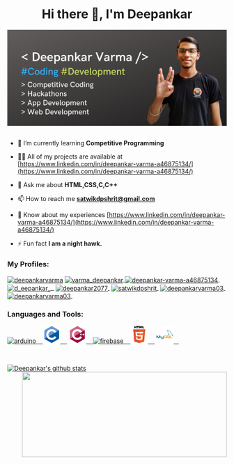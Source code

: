 <h1 align="center">Hi there 👋, I'm Deepankar</h1>
<!-- <h3 align="center">A passionate techie from India</h3> -->
<a href="https://deepankarvarma.github.io/profile/" target="_blank">
<a href="https://deepankarvarma.github.io/" target="_blank">  
<img  align="center" src="https://raw.githubusercontent.com/deepankarvarma/deepankarvarma/main/130720221.png"></a>
</a>
<br>
<br>

- 🌱 I’m currently learning  **Competitive Programming**

- 👨‍💻 All of my projects are available at [https://www.linkedin.com/in/deepankar-varma-a46875134/](https://www.linkedin.com/in/deepankar-varma-a46875134/)

- 💬 Ask me about **HTML,CSS,C,C++**

- 📫 How to reach me **satwikdpshrit@gmail.com**

- 📄 Know about my experiences [https://www.linkedin.com/in/deepankar-varma-a46875134/](https://www.linkedin.com/in/deepankar-varma-a46875134/)

- ⚡ Fun fact **I am a night hawk.**

<h3 align="left">My Profiles:</h3>
<p align="left">
<a href="https://dev.to/deepankarvarma" target="blank"><img align="center" src="https://d2fltix0v2e0sb.cloudfront.net/dev-rainbow.png" alt="deepankarvarma" height="30" width="30" /></a>
<a href="https://twitter.com/varma_deepankar" target="blank"><img align="center" src="https://www.lter-europe.net/document-archive/image-gallery/albums/logos/TwitterLogo_55acee.png/image" alt="varma_deepankar" height="40" width="40"  /> </a>
<a href="https://www.linkedin.com/in/deepankar-varma/" target="blank"><img align="center" src="https://upload.wikimedia.org/wikipedia/commons/thumb/f/f8/LinkedIn_icon_circle.svg/2048px-LinkedIn_icon_circle.svg.png" alt="deepankar-varma-a46875134" height="30" width="30" />&nbsp;</a>
<a href="https://instagram.com/d_eepankar_" target="blank"><img align="center" src="https://cdn2.iconfinder.com/data/icons/social-media-2285/512/1_Instagram_colored_svg_1-512.png" alt="d_eepankar_" height="30" width="30" /> &nbsp;</a>
<a href="https://www.codechef.com/users/deepankar2077" target="blank"><img align="center" src="https://upload.wikimedia.org/wikipedia/en/thumb/7/7b/Codechef%28new%29_logo.svg/1200px-Codechef%28new%29_logo.svg.png" alt="deepankar2077" height="40" width="100" />&nbsp;</a>
<a href="https://leetcode.com/satwikdpshrit/" target="blank"><img align="center" src="http://terrylu.tech/2021/05/22/leetcode/cover.png" alt="satwikdpshrit" height="30" width="100" />&nbsp;</a>
<a href="https://www.hackerrank.com/deepankarvarma3" target="blank"><img align="center" src="https://upload.wikimedia.org/wikipedia/commons/4/40/HackerRank_Icon-1000px.png" alt="deepankarvarma03" height="40" width="40" />&nbsp;</a>
  <a href="https://www.codingninjas.com/codestudio/profile/10e3e954-f273-41d9-bef1-d846134ff2e0" target="blank"><img align="center" src="https://www.codingninjas.com/landing/wp-content/uploads/2022/01/codestudio-by-CN-white-logo-7.png" alt="deepankarvarma03" height="35" width="100" />&nbsp;</a>
</p>

<h3 align="left">Languages and Tools:</h3>
<p align="left"> <a href="https://www.arduino.cc/" target="_blank"> <img src="https://cdn.worldvectorlogo.com/logos/arduino-1.svg" alt="arduino" width="40" height="40"/>&nbsp &nbsp; </a> <a href="https://www.cprogramming.com/" target="_blank"> <img src="https://raw.githubusercontent.com/devicons/devicon/master/icons/c/c-original.svg" alt="c" width="40" height="40"/> &nbsp; &nbsp;</a> <a href="https://www.w3schools.com/cpp/" target="_blank"> <img src="https://raw.githubusercontent.com/devicons/devicon/master/icons/cplusplus/cplusplus-original.svg" alt="cplusplus" width="40" height="40"/>&nbsp; &nbsp; </a> <a href="https://firebase.google.com/" target="_blank"> <img src="https://www.vectorlogo.zone/logos/firebase/firebase-icon.svg" alt="firebase" width="40" height="40"/>&nbsp; &nbsp; </a> <a href="https://www.w3.org/html/" target="_blank"> <img src="https://raw.githubusercontent.com/devicons/devicon/master/icons/html5/html5-original-wordmark.svg" alt="html5" width="40" height="40"/> &nbsp; &nbsp;</a> <a href="https://www.mysql.com/" target="_blank"> <img src="https://raw.githubusercontent.com/devicons/devicon/master/icons/mysql/mysql-original-wordmark.svg" alt="mysql" width="40" height="40"/>&nbsp; &nbsp; </a> </p>

 &nbsp; &nbsp;  &nbsp;
 
<a href="https://github.com/deepankarvarma/github-readme-stats"><img align="center" src="https://github-readme-stats.vercel.app/api?username=deepankarvarma&show_icons=true&include_all_commits=true&theme=buefy&hide_border=true" alt="Deepankar's github stats" /></a><a href="https://github.com/deepankarvarma/github-readme-stats" width="520"><img align="right" width ="470" height="196" margin="0" padding="0" src="https://github-readme-stats.vercel.app/api/top-langs/?username=deepankarvarma&layout=compact&theme=buefy&hide_border=true" /></a>

<!-- ![GitHub Activity Graph](https://activity-graph.herokuapp.com/graph?username=deepankarvarma)   -->
<!-- <p align="left"> <img src="https://komarev.com/ghpvc/?username=deepankarvarma&label=Profile%20views&color=0e75b6&style=flat" alt="deepankarvarma" /> </p> -->

<!-- ![GitHub metrics](https://metrics.lecoq.io/deepankarvarma)  -->
